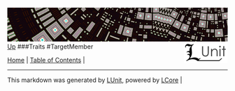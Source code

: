 ![](../Content/LUnit-banner-small.png "")
[<img align="right" src="../Content/LUnit-logo-small.png">](../../README.md)
[Up](Traits.md)
###Traits
#TargetMember

[Home](../../README.md) | [Table of Contents](../../TableOfContents.md) | 

---

This markdown was generated by [LUnit](https://github.com/CodeSingularity/LUnit), powered by [LCore](https://github.com/CodeSingularity/LCore) | 

